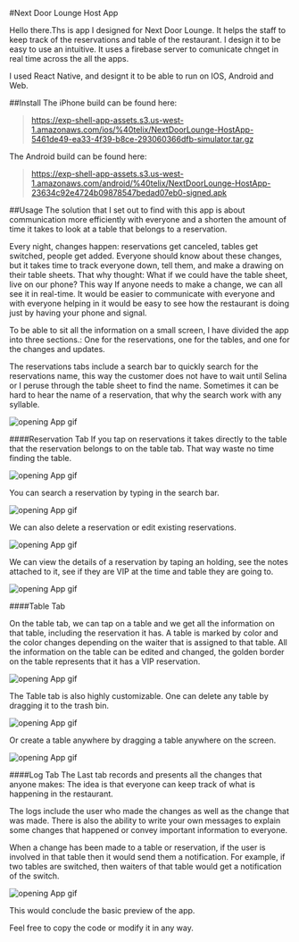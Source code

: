 #Next Door Lounge Host App

Hello there.Ths is app I designed for Next Door Lounge. It helps the staff to keep track of the reservations and table of the restaurant. I design it to be easy to use an intuitive. It uses a firebase server to comunicate chnget in real time across the all the apps.

I used React Native, and designt it to be able to run on IOS, Android and Web.


##Install
The iPhone build can be found here:
>https://exp-shell-app-assets.s3.us-west-1.amazonaws.com/ios/%40telix/NextDoorLounge-HostApp-5461de49-ea33-4f39-b8ce-293060366dfb-simulator.tar.gz

The Android build can be found here:
>https://exp-shell-app-assets.s3.us-west-1.amazonaws.com/android/%40telix/NextDoorLounge-HostApp-23634c92e4724b09878547bedad07eb0-signed.apk

##Usage
The solution that I set out to find with this app is about communication more efficiently with everyone and a shorten the amount of time it takes to look at a table that belongs to a reservation.

Every night, changes happen: reservations get canceled, tables get switched, people get added.
Everyone should know about these changes, but it takes time to track everyone down, tell them, and make a drawing on their table sheets.
That why thought: What if we could have the table sheet, live on our phone?  This way If anyone needs to make a change, we can all see it in real-time.
It would be easier to communicate with everyone and with everyone helping in it would be easy to see how the restaurant is doing just by having your phone and signal.


To be able to sit all the information on a small screen, I have divided the app into three sections.:
One for the reservations, one for the tables, and one for the changes and updates.

The reservations tabs include a search bar to quickly search for the reservations name, this way the customer does not have to wait until Selina or I peruse through the table sheet to find the name.  Sometimes it can be hard to hear the name of a reservation, that why the search work with any syllable.

![opening App gif](assets/screen_captures/gifs/Open_App.gif)

####Reservation Tab
If you tap on reservations it takes directly to the table that the reservation belongs to on the table tab. That way waste no time finding the table.

![opening App gif](assets/screen_captures/gifs/resevation_click.gif)

You can search a reservation by typing in the search bar.

![opening App gif](assets/screen_captures/gifs/Reservation_Search.gif)

We can also delete a reservation or edit existing reservations.

![opening App gif](assets/screen_captures/gifs/Delete_and_edit_Reservation.gif)


We can view the details of a reservation by taping an holding, see the notes attached to it, see if they are VIP at the time and table they are going to.

![opening App gif](assets/screen_captures/gifs/resevation_details.gif)

####Table Tab

On the table tab, we can tap on a table and we get all the information on that table, including the reservation it has.
A table is marked by color and the color changes depending on the waiter that is assigned to that table. All the information on the table can be edited and changed, the golden border on the table represents that it has a VIP reservation.

![opening App gif](assets/screen_captures/gifs/Table_Detail.gif)


The Table tab is also highly customizable. One can delete any table by dragging it to the trash bin.


![opening App gif](assets/screen_captures/gifs/Table_delete.gif)


Or create a table anywhere by dragging a table anywhere on the screen.


![opening App gif](assets/screen_captures/gifs/Table_create.gif)

####Log Tab
The Last tab records and presents all the changes that anyone makes: The idea is that everyone can keep track of what is happening in the restaurant.

The logs include the user who made the changes as well as the change that was made.
There is also the ability to write your own messages to explain some changes that happened or convey important information to everyone.

When a change has been made to a table or reservation, if the user is involved in that table then it would send them a notification.
For example, if two tables are switched, then waiters of that table would get a notification of the switch.

![opening App gif](assets/screen_captures/gifs/Logs_show.gif)


This would conclude the basic preview of the app.

Feel free to copy the code or modify it in any way.



